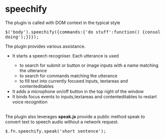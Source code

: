 speechify
===============

The plugin is called with DOM context in the typical style
		<pre>
$('body').speechify({commands:{'do stuff':function() {console.log('busy doing');}}});
		</pre>
		The plugin provides various assistance.
		<ul>
			<li>It starts a speech recogniser. Each utterance is used </li>
			<ul><li>to search for submit or button or image inputs with a name matching the utterance</li>
				<li>to search for commands matching the utterance</li>
				<li>to fill text into currently focused inputs, textareas and contenteditables</li>
			</ul>
			<li>It adds a microphone on/off button in the top right of the window</li>
			<li>It binds focus events to inputs,textareas and contenteditables to restart voice recognition</li>	
		</ul>
		The plugin also leverages <b>speak.js</b> provide a public method speak to convert text to speech audio without a network request.
		<pre>
$.fn.speechify.speak('short sentence');
		</pre>
		